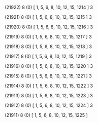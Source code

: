 (21922) 8 (0) [ 1, 5, 6, 8, 10, 12, 15, 1214 ] 3 


(21921) 8 (0) [ 1, 5, 6, 8, 10, 12, 15, 1215 ] 3 


(21920) 8 (0) [ 1, 5, 6, 8, 10, 12, 15, 1216 ] 3 


(21919) 8 (0) [ 1, 5, 6, 8, 10, 12, 15, 1217 ] 3 


(21918) 8 (0) [ 1, 5, 6, 8, 10, 12, 15, 1218 ] 3 


(21917) 8 (0) [ 1, 5, 6, 8, 10, 12, 15, 1219 ] 3 


(21916) 8 (0) [ 1, 5, 6, 8, 10, 12, 15, 1220 ] 3 


(21915) 8 (0) [ 1, 5, 6, 8, 10, 12, 15, 1221 ] 3 


(21914) 8 (0) [ 1, 5, 6, 8, 10, 12, 15, 1222 ] 3 


(21913) 8 (0) [ 1, 5, 6, 8, 10, 12, 15, 1223 ] 3 


(21912) 8 (0) [ 1, 5, 6, 8, 10, 12, 15, 1224 ] 3 


(21911) 8 (0) [ 1, 5, 6, 8, 10, 12, 15, 1225 ]  

